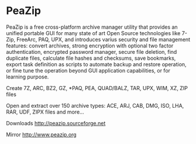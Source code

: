 PeaZip
======

PeaZip is a free cross-platform archive manager utility that provides an unified portable GUI for many state of art Open Source technologies like 7-Zip, FreeArc, PAQ, UPX, and introduces varius security and file management features: convert archives, strong encryption with optional two factor authentication, encrypted password manager, secure file deletion, find duplicate files, calculate file hashes and checksums, save bookmarks, export task definition as scripts to automate backup and restore operation, or fine tune the operation beyond GUI application capabilities, or for learning purpose.

Create 7Z, ARC, BZ2, GZ, *PAQ, PEA, QUAD/BALZ, TAR, UPX, WIM, XZ, ZIP files

Open and extract over 150 archive types: ACE, ARJ, CAB, DMG, ISO, LHA, RAR, UDF, ZIPX files and more...

Downloads http://peazip.sourceforge.net

Mirror http://www.peazip.org

